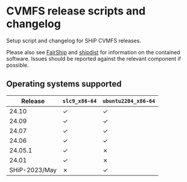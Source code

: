 # CVMFS release scripts and changelog

Setup script and changelog for SHiP CVMFS releases.

Please also see [FairShip](https://github.com/ShipSoft/FairShip) and [shipdist](https://github.com/ShipSoft/shipdist) for information on the contained software.
Issues should be reported against the relevant component if possible.

## Operating systems supported

| Release | `slc9_x86-64` | `ubuntu2204_x86-64` |
|---|---|---|
| 24.10 | &check; | &check; |
| 24.09 | &check; | &check; |
| 24.07 | &check; | &check; |
| 24.06 | &check; | &check; |
| 24.05.1 | &check; | &cross; |
| 24.01 | &check; | &cross; |
| SHiP-2023/May | &cross; | &check; |
